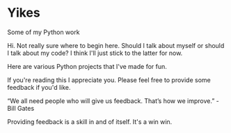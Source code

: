 # Yikes
Some of my Python work

Hi. Not really sure where to begin here. Should I talk about myself or should I talk about my code? I think I'll just stick to the latter for now. 

Here are various Python projects that I've made for fun. 

If you're reading this I appreciate you. Please feel free to provide some feedback if you'd like.

“We all need people who will give us feedback. That’s how we improve.” - Bill Gates

Providing feedback is a skill in and of itself. It's a win win.

